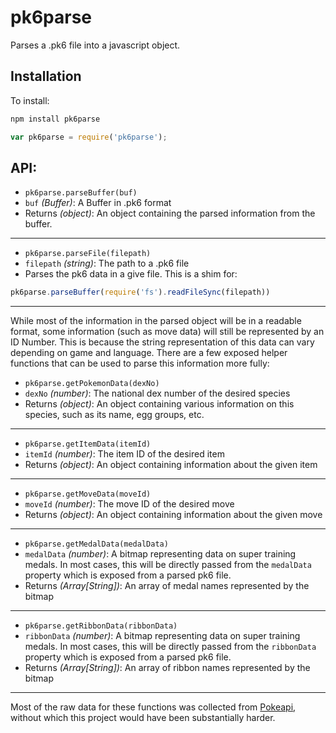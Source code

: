 # pk6parse

Parses a .pk6 file into a javascript object.

## Installation

To install:

```bash
npm install pk6parse
```
```javascript
var pk6parse = require('pk6parse');
```
## API:

* `pk6parse.parseBuffer(buf)`
* `buf` *(Buffer)*: A Buffer in .pk6 format
* Returns *(object)*: An object containing the parsed information from the buffer.

---

* `pk6parse.parseFile(filepath)`
* `filepath` *(string)*: The path to a .pk6 file
* Parses the pk6 data in a give file. This is a shim for:

```javascript
pk6parse.parseBuffer(require('fs').readFileSync(filepath))
```
---
While most of the information in the parsed object will be in a readable format, some information (such as move data) will still be represented by an ID Number. This is because the string representation of this data can vary depending on game and language. There are a few exposed helper functions that can be used to parse this information more fully:

* `pk6parse.getPokemonData(dexNo)`
* `dexNo` *(number)*: The national dex number of the desired species
* Returns *(object)*: An object containing various information on this species, such as its name, egg groups, etc.

---

* `pk6parse.getItemData(itemId)`
* `itemId` *(number)*: The item ID of the desired item
* Returns *(object)*: An object containing information about the given item

---

* `pk6parse.getMoveData(moveId)`
* `moveId` *(number)*: The move ID of the desired move
* Returns *(object)*: An object containing information about the given move

---

* `pk6parse.getMedalData(medalData)`
* `medalData` *(number)*: A bitmap representing data on super training medals. In most cases, this will be directly passed from the `medalData` property which is exposed from a parsed pk6 file.
* Returns *(Array[String])*: An array of medal names represented by the bitmap

---

* `pk6parse.getRibbonData(ribbonData)`
* `ribbonData` *(number)*: A bitmap representing data on super training medals. In most cases, this will be directly passed from the `ribbonData` property which is exposed from a parsed pk6 file.
* Returns *(Array[String])*: An array of ribbon names represented by the bitmap

---

Most of the raw data for these functions was collected from [Pokeapi](http://pokeapi.co/), without which this project would have been substantially harder.
